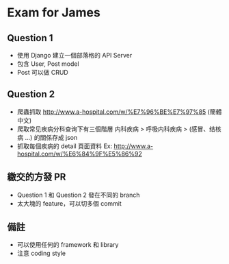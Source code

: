 # Exam for James

## Question 1
- 使用 Django 建立一個部落格的 API Server
- 包含 User, Post model
- Post 可以做 CRUD


## Question 2
- 爬蟲抓取 http://www.a-hospital.com/w/%E7%96%BE%E7%97%85 (簡體中文)
- 爬取常见疾病分科查询下有三個階層 内科疾病 > 呼吸内科疾病 > (感冒、结核病 ...) 的關係存成 json
- 抓取每個疾病的 detail 頁面資料 Ex: http://www.a-hospital.com/w/%E6%84%9F%E5%86%92

## 繳交的方發 PR
- Question 1 和 Question 2 發在不同的 branch
- 太大塊的 feature，可以切多個 commit

## 備註
- 可以使用任何的 framework 和 library
- 注意 coding style
